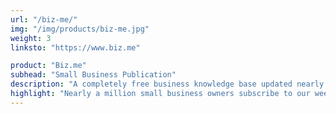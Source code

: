 ```yaml
---
url: "/biz-me/"
img: "/img/products/biz-me.jpg"
weight: 3
linksto: "https://www.biz.me"

product: "Biz.me"
subhead: "Small Business Publication"
description: "A completely free business knowledge base updated nearly everyday. Featuring articles, professional interviews, and business profiles, Biz.me is an invaluable resource with a wealth of knowledge."
highlight: "Nearly a million small business owners subscribe to our weekly newsletter featuring sponsored and quality-curated content."
---
```

